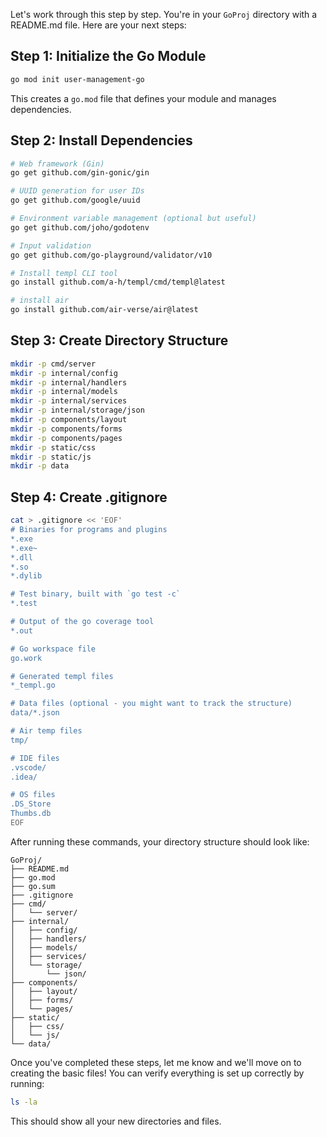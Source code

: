 Let's work through this step by step. You're in your `GoProj` directory with a README.md file. Here are your next steps:

## Step 1: Initialize the Go Module

```bash
go mod init user-management-go
```

This creates a `go.mod` file that defines your module and manages dependencies.

## Step 2: Install Dependencies

```bash
# Web framework (Gin)
go get github.com/gin-gonic/gin

# UUID generation for user IDs
go get github.com/google/uuid

# Environment variable management (optional but useful)
go get github.com/joho/godotenv

# Input validation
go get github.com/go-playground/validator/v10

# Install templ CLI tool
go install github.com/a-h/templ/cmd/templ@latest

# install air
go install github.com/air-verse/air@latest

```

## Step 3: Create Directory Structure

```bash
mkdir -p cmd/server
mkdir -p internal/config
mkdir -p internal/handlers
mkdir -p internal/models
mkdir -p internal/services
mkdir -p internal/storage/json
mkdir -p components/layout
mkdir -p components/forms
mkdir -p components/pages
mkdir -p static/css
mkdir -p static/js
mkdir -p data
```

## Step 4: Create .gitignore

```bash
cat > .gitignore << 'EOF'
# Binaries for programs and plugins
*.exe
*.exe~
*.dll
*.so
*.dylib

# Test binary, built with `go test -c`
*.test

# Output of the go coverage tool
*.out

# Go workspace file
go.work

# Generated templ files
*_templ.go

# Data files (optional - you might want to track the structure)
data/*.json

# Air temp files
tmp/

# IDE files
.vscode/
.idea/

# OS files
.DS_Store
Thumbs.db
EOF
```

After running these commands, your directory structure should look like:

```
GoProj/
├── README.md
├── go.mod
├── go.sum
├── .gitignore
├── cmd/
│   └── server/
├── internal/
│   ├── config/
│   ├── handlers/
│   ├── models/
│   ├── services/
│   └── storage/
│       └── json/
├── components/
│   ├── layout/
│   ├── forms/
│   └── pages/
├── static/
│   ├── css/
│   └── js/
└── data/
```

Once you've completed these steps, let me know and we'll move on to creating the basic files! You can verify everything is set up correctly by running:

```bash
ls -la
```

This should show all your new directories and files.